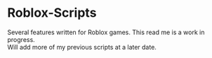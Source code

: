 # Roblox-Scripts
Several features written for Roblox games. This read me is a work in progress. \
Will add more of my previous scripts at a later date.
